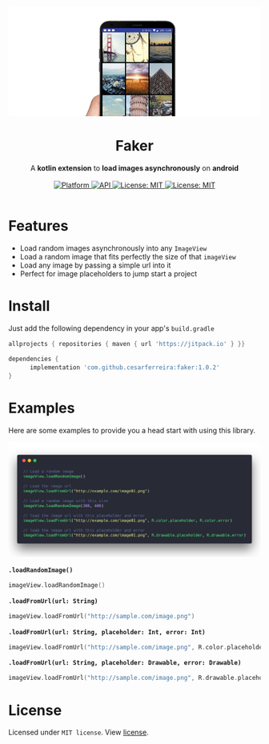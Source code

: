 <div align="center"><img src="extras/ss9.png" /></div>

<h1><div align="center">Faker</div></h1>

<div align="center">A <b>kotlin extension</b> to <b>load images asynchronously</b> on <b>android</b></div><br>

<div align="center">
	<a href="https://www.android.com">
    <img src="https://img.shields.io/badge/platform-Android-brightgreen.svg?style=flat-square"
      alt="Platform" />
  </a>
	<a href="https://android-arsenal.com/api?level=16">
    <img src="https://img.shields.io/badge/API-16%2B-blue.svg?style=flat-square"
      alt="API" />
  </a>
	<a href="https://opensource.org/licenses/MIT">
    <img src="https://img.shields.io/badge/License-MIT-red.svg?style=flat-square"
      alt="License: MIT" />
  </a>
	<a href="https://jitpack.io/#cesarferreira/faker">
    <img src="https://jitpack.io/v/cesarferreira/faker.svg"
      alt="License: MIT" />
  </a>
</div><br>

# Features

- Load random images asynchronously into any `ImageView`
- Load a random image that fits perfectly the size of that `imageView`
- Load any image by passing a simple url into it
- Perfect for image placeholders to jump start a project

# Install
Just add the following dependency in your app's `build.gradle`

```groovy
allprojects { repositories { maven { url 'https://jitpack.io' } }}
```

```groovy
dependencies {
      implementation 'com.github.cesarferreira:faker:1.0.2'
}
```

# Examples
Here are some examples to provide you a head start with using this library.

<div align="center"><img src="extras/code.png" /></div>



<b>`.loadRandomImage()`</b>

```kotlin
imageView.loadRandomImage()
```

<b>`.loadFromUrl(url: String)`</b>

```kotlin
imageView.loadFromUrl("http://sample.com/image.png")
```

<b>`.loadFromUrl(url: String, placeholder: Int, error: Int)`</b>

```kotlin
imageView.loadFromUrl("http://sample.com/image.png", R.color.placeholder, R.color.error)
```

<b>`.loadFromUrl(url: String, placeholder: Drawable, error: Drawable)`</b>

```kotlin
imageView.loadFromUrl("http://sample.com/image.png", R.drawable.placeholder, R.drawable.error)
```

# License
Licensed under `MIT license`. View [license](LICENSE.md).